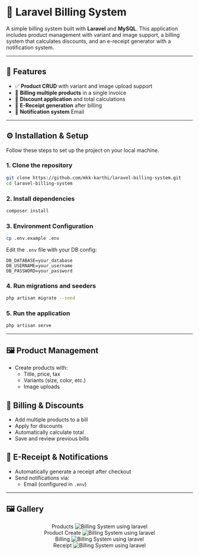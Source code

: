 
# 🧾 Laravel Billing System

A simple billing system built with **Laravel** and **MySQL**. This application includes product management with variant and image support, a billing system that calculates discounts, and an e-receipt generator with a notification system.

---

## 🚀 Features

- ✅ **Product CRUD** with variant and image upload support  
- 🛒 **Billing multiple products** in a single invoice  
- 💸 **Discount application** and total calculations  
- 📄 **E-Receipt generation** after billing  
- 🔔 **Notification system** Email

---

## ⚙️ Installation & Setup

Follow these steps to set up the project on your local machine.

### 1. Clone the repository

```bash
git clone https://github.com/mkk-karthi/laravel-billing-system.git
cd laravel-billing-system
```

### 2. Install dependencies
```bash
composer install
```

### 3. Environment Configuration
```bash
cp .env.example .env
```
Edit the `.env` file with your DB config:

```env
DB_DATABASE=your_database
DB_USERNAME=your_username
DB_PASSWORD=your_password
```

### 4. Run migrations and seeders
```bash
php artisan migrate --seed
```

### 5. Run the application
```bash
php artisan serve
```

---
## 🖼 Product Management

-   Create products with:
    -   Title,  price, tax
    -   Variants (size, color, etc.)
    -   Image uploads

## 🧮 Billing & Discounts

-   Add multiple products to a bill
-   Apply for discounts
-   Automatically calculate total
-   Save and review previous bills

## 📩 E-Receipt & Notifications

-   Automatically generate a receipt after checkout
-   Send notifications via:
    -   Email (configured in `.env`)

---

## 🖼️ Gallery

<p align="center">
Products
<img src="https://raw.githubusercontent.com/mkk-karthi/laravel-billing-system/master/public/tutorial/products.png" alt="Billing System using laravel"><br>
Product Create
<img src="https://raw.githubusercontent.com/mkk-karthi/laravel-billing-system/master/public/tutorial/product-create.png" alt="Billing System using laravel"><br>
Billing
<img src="https://raw.githubusercontent.com/mkk-karthi/laravel-billing-system/master/public/tutorial/billing.png" alt="Billing System using laravel"><br>
Receipt
<img src="https://raw.githubusercontent.com/mkk-karthi/laravel-billing-system/master/public/tutorial/receipt.png" alt="Billing System using laravel"><br>
</p>
